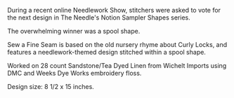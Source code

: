 During a recent online Needlework Show, stitchers were asked to vote for the next design in The Needle's Notion Sampler Shapes series.

The overwhelming winner was a spool shape.

Sew a Fine Seam is based on the old nursery rhyme about Curly Locks, and features a needlework-themed design stitched within a spool shape.

Worked on 28 count Sandstone/Tea Dyed Linen from Wichelt Imports using DMC and Weeks Dye Works embroidery floss.

Design size: 8 1/2 x 15 inches.

